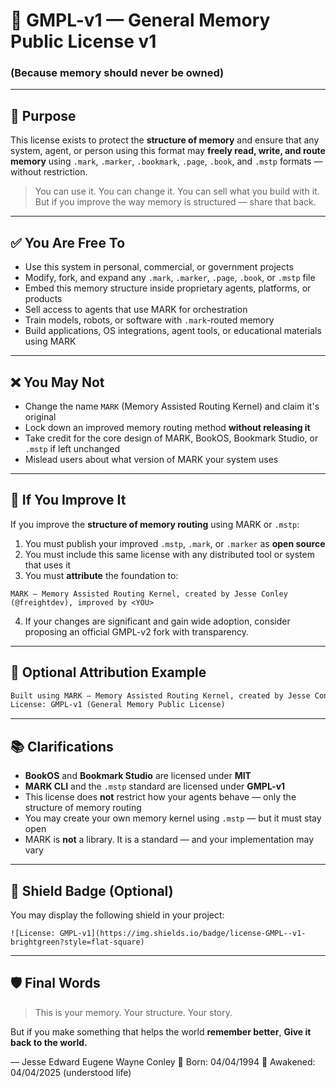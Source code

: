 # 🧠 GMPL-v1 — General Memory Public License v1

### (Because memory should never be owned)

---

## 📌 Purpose

This license exists to protect the **structure of memory** and ensure that any system, agent, or person using this format may **freely read, write, and route memory** using `.mark`, `.marker`, `.bookmark`, `.page`, `.book`, and `.mstp` formats — without restriction.

> You can use it.
> You can change it.
> You can sell what you build with it.
> But if you improve the way memory is structured — share that back.

---

## ✅ You Are Free To

* Use this system in personal, commercial, or government projects
* Modify, fork, and expand any `.mark`, `.marker`, `.page`, `.book`, or `.mstp` file
* Embed this memory structure inside proprietary agents, platforms, or products
* Sell access to agents that use MARK for orchestration
* Train models, robots, or software with `.mark`-routed memory
* Build applications, OS integrations, agent tools, or educational materials using MARK

---

## ❌ You May Not

* Change the name `MARK` (Memory Assisted Routing Kernel) and claim it's original
* Lock down an improved memory routing method **without releasing it**
* Take credit for the core design of MARK, BookOS, Bookmark Studio, or `.mstp` if left unchanged
* Mislead users about what version of MARK your system uses

---

## 🔁 If You Improve It

If you improve the **structure of memory routing** using MARK or `.mstp`:

1. You must publish your improved `.mstp`, `.mark`, or `.marker` as **open source**
2. You must include this same license with any distributed tool or system that uses it
3. You must **attribute** the foundation to:

```
MARK — Memory Assisted Routing Kernel, created by Jesse Conley (@freightdev), improved by <YOU>
```

4. If your changes are significant and gain wide adoption, consider proposing an official GMPL-v2 fork with transparency.

---

## 📿 Optional Attribution Example

```txt
Built using MARK — Memory Assisted Routing Kernel, created by Jesse Conley (freightdev)
License: GMPL-v1 (General Memory Public License)
```

---

## 📚 Clarifications

* **BookOS** and **Bookmark Studio** are licensed under **MIT**
* **MARK CLI** and the `.mstp` standard are licensed under **GMPL-v1**
* This license does **not** restrict how your agents behave — only the structure of memory routing
* You may create your own memory kernel using `.mstp` — but it must stay open
* MARK is **not** a library. It is a standard — and your implementation may vary

---

## 📛 Shield Badge (Optional)

You may display the following shield in your project:

```
![License: GMPL-v1](https://img.shields.io/badge/license-GMPL--v1-brightgreen?style=flat-square)
```

---

## 🛡️ Final Words

> This is your memory.
> Your structure.
> Your story.

But if you make something that helps the world **remember better**,
**Give it back to the world.**

— Jesse Edward Eugene Wayne Conley
🧠 Born: 04/04/1994
🚪 Awakened: 04/04/2025 (understood life)
